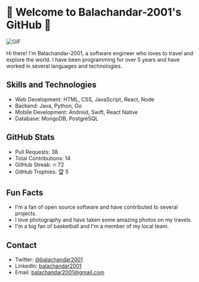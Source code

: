 

# 🎉 Welcome to Balachandar-2001's GitHub 🎉

![GIF](https://media.giphy.com/media/26Ff2BcH6U5f6saVu/giphy.gif)

Hi there! I'm Balachandar-2001, a software engineer who loves to travel and explore the world. I have been programming for over 5 years and have worked in several languages and technologies.

## Skills and Technologies
- Web Development: HTML, CSS, JavaScript, React, Node
- Backend: Java, Python, Go
- Mobile Development: Android, Swift, React Native
- Database: MongoDB, PostgreSQL

## GitHub Stats
- Pull Requests: 38
- Total Contributions: 14
- GitHub Streak: 🔥  72
- GitHub Trophies: 🏆 5

## Fun Facts
- I'm a fan of open source software and have contributed to several projects.
- I love photography and have taken some amazing photos on my travels.
- I'm a big fan of basketball and I'm a member of my local team.

## Contact
- Twitter: [@balachandar2001](https://twitter.com/balachandar2001)
- LinkedIn: [balachandar2001](https://www.linkedin.com/in/balachandar2001/)
- Email: balachandar2001@gmail.com